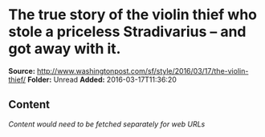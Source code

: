# The true story of the violin thief who stole a priceless Stradivarius – and got away with it.

**Source:** http://www.washingtonpost.com/sf/style/2016/03/17/the-violin-thief/
**Folder:** Unread
**Added:** 2016-03-17T11:36:20




## Content
*Content would need to be fetched separately for web URLs*

